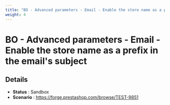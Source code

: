 ```yaml
---
title: "BO - Advanced parameters - Email - Enable the store name as a prefix in the email\'s subject"
weight: 4
---
```


# BO - Advanced parameters - Email - Enable the store name as a prefix in the email\'s subject
## Details
* **Status** : Sandbox
* **Scenario** : https://forge.prestashop.com/browse/TEST-9851

